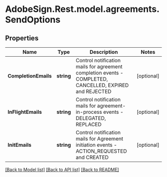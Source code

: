 # AdobeSign.Rest.model.agreements.SendOptions
## Properties

Name | Type | Description | Notes
------------ | ------------- | ------------- | -------------
**CompletionEmails** | **string** | Control notification mails for agreement completion events - COMPLETED, CANCELLED, EXPIRED and REJECTED | [optional] 
**InFlightEmails** | **string** | Control notification mails for agreement-in-process events - DELEGATED, REPLACED | [optional] 
**InitEmails** | **string** | Control notification mails for Agreement initiation events - ACTION_REQUESTED and CREATED | [optional] 

[[Back to Model list]](../README.md#documentation-for-models) [[Back to API list]](../README.md#documentation-for-api-endpoints) [[Back to README]](../README.md)

